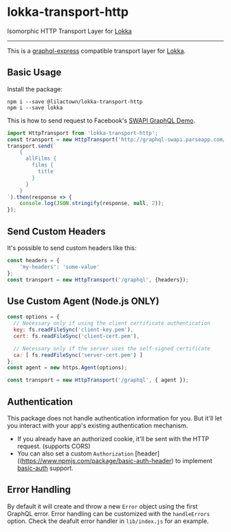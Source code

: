 # lokka-transport-http

Isomorphic HTTP Transport Layer for [Lokka](https://github.com/kadirahq/lokka)

---

This is a [graphql-express](https://github.com/graphql/express-graphql) compatible transport layer for [Lokka](https://github.com/kadirahq/lokka).

## Basic Usage

Install the package:

```
npm i --save @lilactown/lokka-transport-http
npm i --save lokka
```

This is how to send request to Facebook's [SWAPI GraphQL Demo](http://graphql-swapi.parseapp.com/).

```js
import HttpTransport from 'lokka-transport-http';
const transport = new HttpTransport('http://graphql-swapi.parseapp.com/');
transport.send(`
    {
      allFilms {
        films {
          title
        }
      }
    }
`).then(response => {
    console.log(JSON.stringify(response, null, 2));
});
```

## Send Custom Headers

It's possible to send custom headers like this:

```js
const headers = {
    'my-headers': 'some-value'
};
const transport = new HttpTransport('/graphql', {headers});
```

## Use Custom Agent (Node.js ONLY)

```js
const options = {
  // Necessary only if using the client certificate authentication
  key: fs.readFileSync('client-key.pem'),
  cert: fs.readFileSync('client-cert.pem'),

  // Necessary only if the server uses the self-signed certificate
  ca: [ fs.readFileSync('server-cert.pem') ]
};
const agent = new https.Agent(options);

const transport = new HttpTransport('/graphql', { agent });
```

## Authentication

This package does not handle authentication information for you. But it'll let you interact with your app's existing authentication mechanism.

* If you already have an authorized cookie, it'll be sent with the HTTP request. (supports CORS)
* You can also set a custom `Authorization` [header]((https://www.npmjs.com/package/basic-auth-header) to implement [basic-auth](https://www.npmjs.com/package/basic-auth) support.

## Error Handling

By default it will create and throw a new `Error` object using the first GraphQL error. Error handling can be customized with the `handleErrors` option. Check the deafult error handler in `lib/index.js` for an example.
